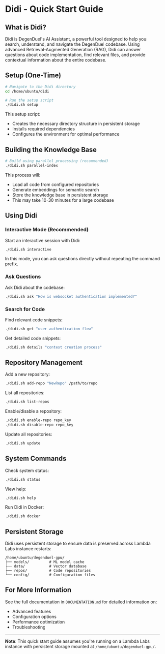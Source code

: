 # Didi - Quick Start Guide

## What is Didi?

Didi is DegenDuel's AI Assistant, a powerful tool designed to help you search, understand, and navigate the DegenDuel codebase. Using advanced Retrieval-Augmented Generation (RAG), Didi can answer questions about code implementation, find relevant files, and provide contextual information about the entire codebase.

## Setup (One-Time)

```bash
# Navigate to the Didi directory
cd /home/ubuntu/didi

# Run the setup script
./didi.sh setup
```

This setup script:
- Creates the necessary directory structure in persistent storage
- Installs required dependencies
- Configures the environment for optimal performance

## Building the Knowledge Base

```bash
# Build using parallel processing (recommended)
./didi.sh parallel-index
```

This process will:
- Load all code from configured repositories
- Generate embeddings for semantic search
- Store the knowledge base in persistent storage
- This may take 10-30 minutes for a large codebase

## Using Didi

### Interactive Mode (Recommended)

Start an interactive session with Didi:

```bash
./didi.sh interactive
```

In this mode, you can ask questions directly without repeating the command prefix.

### Ask Questions

Ask Didi about the codebase:

```bash
./didi.sh ask "How is websocket authentication implemented?"
```

### Search for Code

Find relevant code snippets:

```bash
./didi.sh get "user authentication flow"
```

Get detailed code snippets:

```bash
./didi.sh details "contest creation process"
```

## Repository Management

Add a new repository:

```bash
./didi.sh add-repo "NewRepo" /path/to/repo
```

List all repositories:

```bash
./didi.sh list-repos
```

Enable/disable a repository:

```bash
./didi.sh enable-repo repo_key
./didi.sh disable-repo repo_key
```

Update all repositories:

```bash
./didi.sh update
```

## System Commands

Check system status:

```bash
./didi.sh status
```

View help:

```bash
./didi.sh help
```

Run Didi in Docker:

```bash
./didi.sh docker
```

## Persistent Storage

Didi uses persistent storage to ensure data is preserved across Lambda Labs instance restarts:

```
/home/ubuntu/degenduel-gpu/
├── models/         # ML model cache
├── data/           # Vector database
├── repos/          # Code repositories
└── config/         # Configuration files
```

## For More Information

See the full documentation in `DOCUMENTATION.md` for detailed information on:
- Advanced features
- Configuration options
- Performance optimization
- Troubleshooting

---

**Note**: This quick start guide assumes you're running on a Lambda Labs instance with persistent storage mounted at `/home/ubuntu/degenduel-gpu/`.